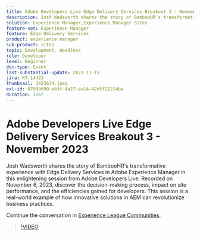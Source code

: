 ```yaml
---
title: Adobe Developers Live Edge Delivery Services Breakout 3 - November 2023
description: Josh Wadsworth shares the story of BambooHR's transformative experience with Edge Delivery Services in Adobe Experience Manager in this enlightening session from Adobe Developers Live. Recorded on November 6, 2023, discover the decision-making process, impact on site performance, and the efficiencies gained for developers. This session is a real-world example of how innovative solutions in AEM can revolutionize business practices.
solution: Experience Manager,Experience Manager Sites
feature-set: Experience Manager
feature: Edge Delivery Services
product: experience manager
sub-product: sites
topic: Development, Headless
role: Developer
level: Beginner
doc-type: Event
last-substantial-update: 2023-11-15
jira: KT-14423
thumbnail: 3425634.jpeg
exl-id: 0760b690-eb3f-4a27-aa14-42d5f21214ba
duration: 1767
---
```

# Adobe Developers Live Edge Delivery Services Breakout 3 - November 2023

Josh Wadsworth shares the story of BambooHR's transformative experience with Edge Delivery Services in Adobe Experience Manager in this enlightening session from Adobe Developers Live. Recorded on November 6, 2023, discover the decision-making process, impact on site performance, and the efficiencies gained for developers. This session is a real-world example of how innovative solutions in AEM can revolutionize business practices.

Continue the conversation in [Experience League Communities](https://adobe.ly/3rD9rMV).

>[!VIDEO](https://video.tv.adobe.com/v/3425634/?learn=on)
